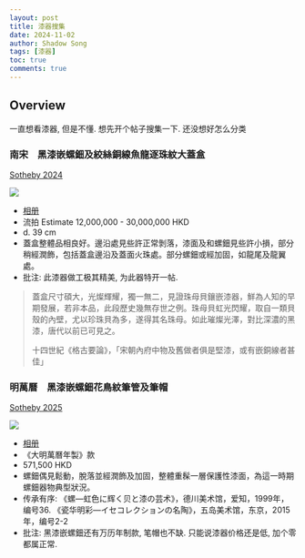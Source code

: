 ```yaml
---
layout: post
title: 漆器搜集
date: 2024-11-02
author: Shadow Song
tags: [漆器]
toc: true
comments: true
---
```


## Overview

一直想看漆器, 但是不懂. 想先开个帖子搜集一下. 还没想好怎么分类

### 南宋　黑漆嵌螺鈿及絞絲銅線魚龍逐珠紋大蓋盒

[Sotheby 2024](https://www.sothebys.com/en/buy/auction/2024/mineo-hata-a-life-in-art/a-unique-and-highly-important-mother-of-pearl-and)

![](https://lh3.googleusercontent.com/pw/AP1GczPZCIvVKXvXBSNQA4Z0j5fyzS8Zj5YVFbx_zcmW-IuQ6xNUyg4D1Lbp0daLclDeTMRBMWdCInNObaHAjJae2BIiwYFzf0V-xPXBvAahcVn-h6IHRwCx8Ta44pstS-2cEL7_onSA1JzT7lx9S-LfknkOaA=w971-h1294-s-no-gm?authuser=0)

- [相册](https://photos.app.goo.gl/JmV71s1V3wDGjkve8)
- 流拍 Estimate 12,000,000 - 30,000,000 HKD
- d. 39 cm
- 蓋盒整體品相良好。邊沿處見些許正常剝落，漆面及和螺鈿見些許小損，部分稍經潤飾，包括蓋盒邊沿及蓋面火珠處。部分螺鈿或經加固，如龍尾及龍翼處。
- 批注: 此漆器做工极其精美, 为此器特开一帖. 

> 蓋盒尺寸碩大，光燦輝耀，獨一無二，見證珠母貝鑲嵌漆器，鮮為人知的早期發展，若非本品，此段歷史幾無存世之例。珠母貝虹光閃耀，取自一類貝殼的內壁，尤以珍珠貝為多，遂得其名珠母。如此璀燦光澤，對比深濃的黑漆，唐代以前已可見之。
> 
> 十四世紀《格古要論》，「宋朝內府中物及舊做者俱是堅漆，或有嵌銅線者甚佳」

### 明萬曆　黑漆嵌螺鈿花鳥紋筆管及筆帽

[Sotheby 2025](https://www.sothebys.com/en/buy/auction/2025/masterpieces-of-chinese-ceramics-from-the-ise-collection/a-mother-of-pearl-inlaid-black-lacquer-brush-and-2)

![](https://lh3.googleusercontent.com/pw/AP1GczOE2bjgVIIT0H3ED_h_K8abCuJkfI-TQdiHraTgBzqd2cjoJlQSM4CVsCGATTSeiExln4myiEVNKastT7jDT1nTQ_r39MBRMw03UHNkFbJmPLCyzLdugbOfk4m5lQ5I2rEpm5tuhWKP_WBUM6tPLNJCFA=w1016-h1294-s-no-gm?authuser=0)

- [相册](https://photos.app.goo.gl/Xxjbw81Kj74SxZwRA)
- 《大明萬曆年製》款
- 571,500 HKD
- 螺鈿偶見鬆動，脫落並經潤飾及加固，整體重髹一層保護性漆面，為這一時期螺鈿器物典型狀況。
- 传承有序: 《螺―虹色に辉く贝と漆の芸术》，德川美术馆，爱知，1999年，编号36. 《瓷华明彩―イセコレクションの名陶》，五岛美术馆，东京，2015年，编号2-2
- 批注: 黑漆嵌螺鈿还有万历年制款, 笔帽也不缺. 只能说漆器价格还是低, 加个零都属正常. 